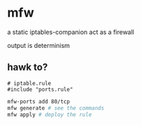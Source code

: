 # mfw

a static iptables-companion act as a firewall

output is determinism

## hawk to?

```
# iptable.rule
#include "ports.rule"
```

```sh
mfw-ports add 80/tcp
mfw generate # see the commands
mfw apply # deploy the rule
```